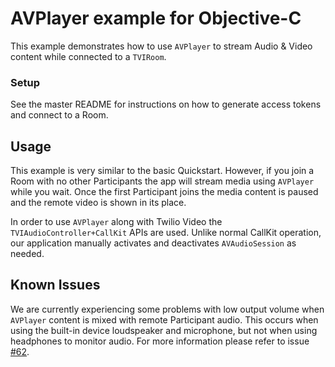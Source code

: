 # AVPlayer example for Objective-C

This example demonstrates how to use `AVPlayer` to stream Audio & Video content while connected to a `TVIRoom`.

### Setup

See the master README for instructions on how to generate access tokens and connect to a Room.

## Usage

This example is very similar to the basic Quickstart. However, if you join a Room with no other Participants the app will stream media using `AVPlayer` while you wait. Once the first Participant joins the media content is paused and the remote video is shown in its place.

In order to use `AVPlayer` along with Twilio Video the `TVIAudioController+CallKit` APIs are used. Unlike normal CallKit operation, our application manually activates and deactivates `AVAudioSession` as needed.

## Known Issues

We are currently experiencing some problems with low output volume when `AVPlayer` content is mixed with remote Participant audio. This occurs when using the built-in device loudspeaker and microphone, but not when using headphones to monitor audio. For more information please refer to issue [#62](https://github.com/twilio/video-quickstart-objc/issues/62).